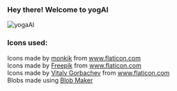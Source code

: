 ### Hey there! Welcome to yogAI

![yogaAI](https://user-images.githubusercontent.com/62070358/84757963-bbeff880-afbc-11ea-9203-fe945a4cd09c.png)

### Icons used:

<div>Icons made by <a href="https://www.flaticon.com/free-icon/chair_2647519" target="_blank" title="monkik">monkik</a> from <a href="https://www.flaticon.com/" target="_blank" title="Flaticon"> www.flaticon.com</a></div>
<div>Icons made by <a href="https://www.flaticon.com/authors/freepik" target="_blank" title="Freepik">Freepik</a> from <a href="[https://www.flaticon.com/](https://www.flaticon.com/)" target="_blank" title="Flaticon">www.flaticon.com</a></div>
<div>Icons made by <a href="https://www.flaticon.com/authors/vitaly-gorbachev" target="_blank" title="Vitaly Gorbachev">Vitaly Gorbachev</a> from <a href="https://www.flaticon.com/" target="_blank" title="Flaticon">www.flaticon.com</a></div>
<div>Blobs made using <a href="https://www.blobmaker.app/" target="_blank" title="BlobMaker">Blob Maker</a></div>

